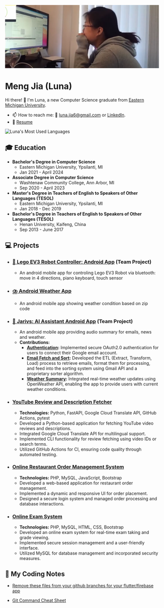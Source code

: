 <img src="https://github.com/Luna-Jia/Luna-Jia/blob/main/headerimg.png" alt="Mokkapps GitHub README header image">

# Meng Jia (Luna)

Hi there! 👋 I'm Luna, a new Computer Science graduate from [Eastern Michigan University](https://www.emich.edu/).
- 📫 How to reach me: 📧 [luna.jia6@gmail.com](mailto:luna.jia6@gmail.com) or [LinkedIn](www.linkedin.com/in/luna-jia).
- 📝 [Resume](https://drive.google.com/file/d/1r3FJ6kBH07dLwRYyq-6mD9WQNZxVDfUW/view?usp=sharing)

![Luna's Most Used Languages](https://github-readme-stats.vercel.app/api/top-langs/?username=Luna-Jia&layout=compact)



## 🎓 Education
- **Bachelor's Degree in Computer Science**
  - Eastern Michigan University, Ypsilanti, MI
  - Jan 2021 - April 2024
- **Associate Degree in Computer Science**
  - Washtenaw Community College, Ann Arbor, MI
  - Sep 2020 - April 2023
- **Master's Degree in Teachers of English to Speakers of Other Languages (TESOL)**
  - Eastern Michigan University, Ypsilanti, MI
  - Jan 2018 - Dec 2019
- **Bachelor's Degree in Teachers of English to Speakers of Other Languages (TESOL)**
  - Henan University, Kaifeng, China
  - Sep 2013 - June 2017

  

## 💻 Projects

- ### [🤖 Lego EV3 Robot Controller: Android App](https://github.com/rhulucas/ev301) (Team Project)
  - An android mobile app for controling Lego EV3 Robot via bluetooth: move in 4 directions, piano keyboard, touch sensor
 
- ### [⛈️ Android Weather App](https://github.com/Luna-Jia/weatherApp2)
  - An android mobile app showing weather condition based on zip code
 
- ### [💼 Jarivs: AI Assistant Android App](https://github.com/COSC481W-2024Winter/JARVIS/issues/54) (Team Project)
  - An android mobile app providing audio summary for emails, news and weather.
  - **Contributions:**
    - **[Authentication](https://github.com/COSC481W-2024Winter/JARVIS/issues/13):** Implemented secure OAuth2.0 authentication for users to connect their Google email account.
    - **[Email Fetch and Sort](https://github.com/COSC481W-2024Winter/JARVIS/issues/30):** Developed the ETL (Extract, Transform, Load) process to retrieve emails, format them for processing, and feed into the sorting system using Gmail API and a proprietary sorter algorithm.
    - **[Weather Summary](https://github.com/COSC481W-2024Winter/JARVIS/issues/54):** Integrated real-time weather updates using OpenWeather API, enabling the app to provide users with current weather conditions.
   


- ### [YouTube Review and Description Fetcher](https://github.com/COSC381-2023Fall/final-project-Luna-Jia)
  - **Technologies:** Python, FastAPI, Google Cloud Translate API, GitHub Actions, pytest
  - Developed a Python-based application for fetching YouTube video reviews and descriptions.
  - Integrated Google Cloud Translate API for multilingual support.
  - Implemented CLI functionality for review fetching using video IDs or search terms.
  - Utilized GitHub Actions for CI, ensuring code quality through automated testing.

- ### [Online Restaurant Order Management System](https://github.com/Luna-Jia/sql-hw4/tree/main/q1)
  - **Technologies:** PHP, MySQL, JavaScript, Bootstrap
  - Developed a web-based application for restaurant order management.
  - Implemented a dynamic and responsive UI for order placement.
  - Designed a secure login system and managed order processing and database interactions.

- ### [Online Exam System](https://github.com/Luna-Jia/sql-hw4/tree/main/q3)
  - **Technologies:** PHP, MySQL, HTML, CSS, Bootstrap
  - Developed an online exam system for real-time exam taking and grade viewing.
  - Implemented secure session management and a user-friendly interface.
  - Utilized MySQL for database management and incorporated security measures.


## 📝 My Coding Notes
  - [Remove these files from your github branches for your flutter/firebase app](https://www.notion.so/Remove-these-files-from-your-github-branches-for-your-flutter-firebase-app-b0bedb2b879a4e429c80e95ce2591d29)

  - [Git Command Cheat Sheet](https://gainful-era-815.notion.site/Git-Command-Cheat-Sheet-efe804190925456c9b2066f7b66bd1b6)





